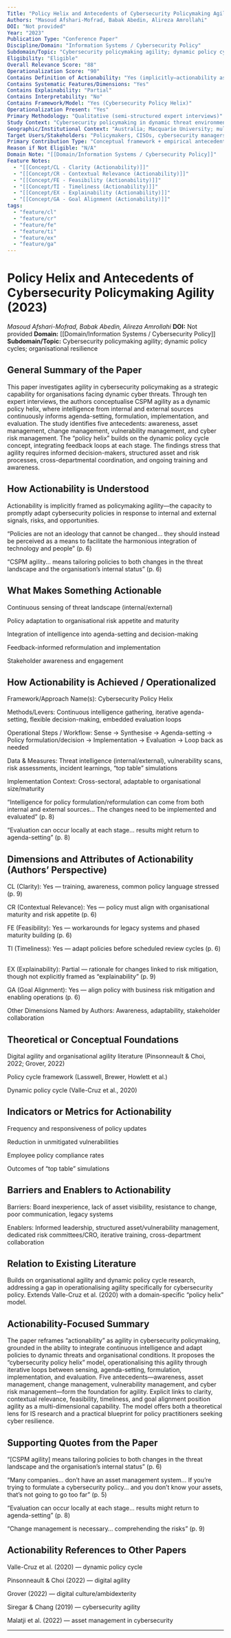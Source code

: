 ```yaml
---
Title: "Policy Helix and Antecedents of Cybersecurity Policymaking Agility"
Authors: "Masoud Afshari-Mofrad, Babak Abedin, Alireza Amrollahi"
DOI: "Not provided"
Year: "2023"
Publication Type: "Conference Paper"
Discipline/Domain: "Information Systems / Cybersecurity Policy"
Subdomain/Topic: "Cybersecurity policymaking agility; dynamic policy cycles; organisational resilience"
Eligibility: "Eligible"
Overall Relevance Score: "88"
Operationalization Score: "90"
Contains Definition of Actionability: "Yes (implicitly—actionability as agility in policymaking)"
Contains Systematic Features/Dimensions: "Yes"
Contains Explainability: "Partial"
Contains Interpretability: "No"
Contains Framework/Model: "Yes (Cybersecurity Policy Helix)"
Operationalization Present: "Yes"
Primary Methodology: "Qualitative (semi-structured expert interviews)"
Study Context: "Cybersecurity policymaking in dynamic threat environments"
Geographic/Institutional Context: "Australia; Macquarie University; multi-sector expert sample"
Target Users/Stakeholders: "Policymakers, CISOs, cybersecurity managers, organisational boards"
Primary Contribution Type: "Conceptual framework + empirical antecedents"
Reason if Not Eligible: "N/A"
Domain Note: "[[Domain/Information Systems / Cybersecurity Policy]]"
Feature Notes:
  - "[[Concept/CL - Clarity (Actionability)]]"
  - "[[Concept/CR - Contextual Relevance (Actionability)]]"
  - "[[Concept/FE - Feasibility (Actionability)]]"
  - "[[Concept/TI - Timeliness (Actionability)]]"
  - "[[Concept/EX - Explainability (Actionability)]]"
  - "[[Concept/GA - Goal Alignment (Actionability)]]"
tags:
  - "feature/cl"
  - "feature/cr"
  - "feature/fe"
  - "feature/ti"
  - "feature/ex"
  - "feature/ga"
---
```

# Policy Helix and Antecedents of Cybersecurity Policymaking Agility (2023)
*Masoud Afshari-Mofrad, Babak Abedin, Alireza Amrollahi*
**DOI:** Not provided
**Domain:** [[Domain/Information Systems / Cybersecurity Policy]]
**Subdomain/Topic:** Cybersecurity policymaking agility; dynamic policy cycles; organisational resilience

## General Summary of the Paper
This paper investigates agility in cybersecurity policymaking as a strategic capability for organisations facing dynamic cyber threats. Through ten expert interviews, the authors conceptualise CSPM agility as a dynamic policy helix, where intelligence from internal and external sources continuously informs agenda-setting, formulation, implementation, and evaluation. The study identifies five antecedents: awareness, asset management, change management, vulnerability management, and cyber risk management. The “policy helix” builds on the dynamic policy cycle concept, integrating feedback loops at each stage. The findings stress that agility requires informed decision-makers, structured asset and risk processes, cross-departmental coordination, and ongoing training and awareness.

## How Actionability is Understood
Actionability is implicitly framed as policymaking agility—the capacity to promptly adapt cybersecurity policies in response to internal and external signals, risks, and opportunities.  

  
“Policies are not an ideology that cannot be changed… they should instead be perceived as a means to facilitate the harmonious integration of technology and people” (p. 6)  

  
“CSPM agility… means tailoring policies to both changes in the threat landscape and the organisation’s internal status” (p. 6)

## What Makes Something Actionable
Continuous sensing of threat landscape (internal/external)  

Policy adaptation to organisational risk appetite and maturity  

Integration of intelligence into agenda-setting and decision-making  

Feedback-informed reformulation and implementation  

Stakeholder awareness and engagement

## How Actionability is Achieved / Operationalized
Framework/Approach Name(s): Cybersecurity Policy Helix  

Methods/Levers: Continuous intelligence gathering, iterative agenda-setting, flexible decision-making, embedded evaluation loops  

Operational Steps / Workflow: Sense → Synthesise → Agenda-setting → Policy formulation/decision → Implementation → Evaluation → Loop back as needed  

Data &amp; Measures: Threat intelligence (internal/external), vulnerability scans, risk assessments, incident learnings, “top table” simulations  

Implementation Context: Cross-sectoral, adaptable to organisational size/maturity  

  
“Intelligence for policy formulation/reformulation can come from both internal and external sources… The changes need to be implemented and evaluated” (p. 8)  

  
“Evaluation can occur locally at each stage… results might return to agenda-setting” (p. 8)

## Dimensions and Attributes of Actionability (Authors’ Perspective)
CL (Clarity): Yes — training, awareness, common policy language stressed (p. 9)  

CR (Contextual Relevance): Yes — policy must align with organisational maturity and risk appetite (p. 6)  

FE (Feasibility): Yes — workarounds for legacy systems and phased maturity building (p. 6)  

TI (Timeliness): Yes — adapt policies before scheduled review cycles (p. 6)  

EX (Explainability): Partial — rationale for changes linked to risk mitigation, though not explicitly framed as “explainability” (p. 9)  

GA (Goal Alignment): Yes — align policy with business risk mitigation and enabling operations (p. 6)  

Other Dimensions Named by Authors: Awareness, adaptability, stakeholder collaboration

## Theoretical or Conceptual Foundations
Digital agility and organisational agility literature (Pinsonneault &amp; Choi, 2022; Grover, 2022)  

Policy cycle framework (Lasswell, Brewer, Howlett et al.)  

Dynamic policy cycle (Valle-Cruz et al., 2020)

## Indicators or Metrics for Actionability
Frequency and responsiveness of policy updates  

Reduction in unmitigated vulnerabilities  

Employee policy compliance rates  

Outcomes of “top table” simulations

## Barriers and Enablers to Actionability
Barriers: Board inexperience, lack of asset visibility, resistance to change, poor communication, legacy systems  

Enablers: Informed leadership, structured asset/vulnerability management, dedicated risk committees/CRO, iterative training, cross-department collaboration

## Relation to Existing Literature
Builds on organisational agility and dynamic policy cycle research, addressing a gap in operationalising agility specifically for cybersecurity policy. Extends Valle-Cruz et al. (2020) with a domain-specific “policy helix” model.

## Actionability-Focused Summary
The paper reframes “actionability” as agility in cybersecurity policymaking, grounded in the ability to integrate continuous intelligence and adapt policies to dynamic threats and organisational conditions. It proposes the “cybersecurity policy helix” model, operationalising this agility through iterative loops between sensing, agenda-setting, formulation, implementation, and evaluation. Five antecedents—awareness, asset management, change management, vulnerability management, and cyber risk management—form the foundation for agility. Explicit links to clarity, contextual relevance, feasibility, timeliness, and goal alignment position agility as a multi-dimensional capability. The model offers both a theoretical lens for IS research and a practical blueprint for policy practitioners seeking cyber resilience.

## Supporting Quotes from the Paper
“[CSPM agility] means tailoring policies to both changes in the threat landscape and the organisation’s internal status” (p. 6)  

“Many companies… don’t have an asset management system… If you’re trying to formulate a cybersecurity policy… and you don’t know your assets, that’s not going to go too far” (p. 5)  

“Evaluation can occur locally at each stage… results might return to agenda-setting” (p. 8)  

“Change management is necessary… comprehending the risks” (p. 9)

## Actionability References to Other Papers
Valle-Cruz et al. (2020) — dynamic policy cycle  

Pinsonneault &amp; Choi (2022) — digital agility  

Grover (2022) — digital culture/ambidexterity  

Siregar &amp; Chang (2019) — cybersecurity agility  

Malatji et al. (2022) — asset management in cybersecurity

---
